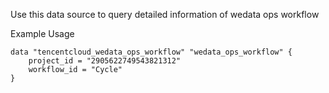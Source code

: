 Use this data source to query detailed information of wedata ops workflow

Example Usage

```hcl
data "tencentcloud_wedata_ops_workflow" "wedata_ops_workflow" {
    project_id = "2905622749543821312"
    workflow_id = "Cycle"
}
```